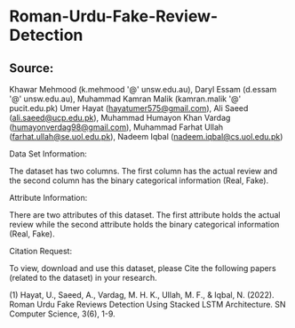 # Roman-Urdu-Fake-Review-Detection
## Source:

Khawar Mehmood (k.mehmood '@' unsw.edu.au), Daryl Essam (d.essam '@' unsw.edu.au), Muhammad Kamran Malik (kamran.malik '@' pucit.edu.pk)
Umer Hayat (hayatumer575@gmail.com), Ali Saeed (ali.saeed@ucp.edu.pk), Muhammad Humayon Khan Vardag (humayonverdag98@gmail.com), Muhammad Farhat Ullah (farhat.ullah@se.uol.edu.pk), Nadeem Iqbal (nadeem.iqbal@cs.uol.edu.pk)

Data Set Information:

The dataset has two columns. The first column has the actual review and the second column has the binary categorical information (Real, Fake).


Attribute Information:

There are two attributes of this dataset. The first attribute holds the actual review while the second attribute holds the binary categorical information (Real, Fake).



Citation Request:

To view, download and use this dataset, please Cite the following papers (related to the dataset) in your research.



(1) Hayat, U., Saeed, A., Vardag, M. H. K., Ullah, M. F., & Iqbal, N. (2022). Roman Urdu Fake Reviews Detection Using Stacked LSTM Architecture. SN Computer Science, 3(6), 1-9.
